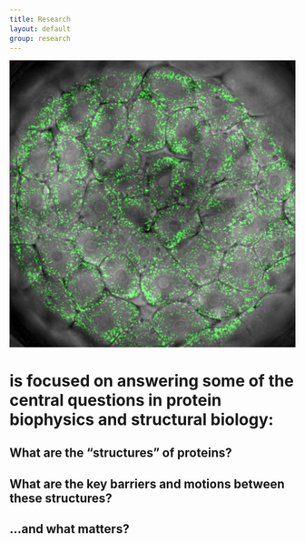 ```yaml
---
title: Research
layout: default
group: research
---
```


<img class="img-fluid mx-auto d-block" src="/static/img/Mito.png" alt="Fraser at UCSF, in molecular form">

#  is focused on answering some of the central questions in protein biophysics and structural biology:

## What are the “structures” of proteins?



## What are the key barriers and motions between these structures?



## ...and what matters?
